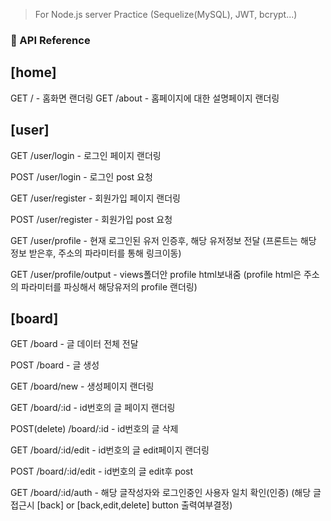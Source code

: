 > For Node.js server Practice (Sequelize(MySQL), JWT, bcrypt...)

### 📝 API Reference
## [home]

GET / - 홈화면 랜더링
GET /about - 홈페이지에 대한 설명페이지 랜더링

## [user]

GET /user/login - 로그인 페이지 랜더링

POST /user/login - 로그인 post 요청

GET /user/register - 회원가입 페이지 랜더링

POST /user/register - 회원가입 post 요청

GET /user/profile - 현재 로그인된 유저 인증후, 해당 유저정보 전달
(프론트는 해당 정보 받은후, 주소의 파라미터를 통해 링크이동)

GET /user/profile/output - views폴더안 profile html보내줌
(profile html은 주소의 파라미터를 파싱해서 해당유저의 profile 랜더링)

## [board]

GET /board - 글 데이터 전체 전달

POST /board - 글 생성

GET /board/new - 생성페이지 랜더링

GET /board/:id - id번호의 글 페이지 랜더링

POST(delete) /board/:id - id번호의 글 삭제

GET /board/:id/edit - id번호의 글 edit페이지 랜더링

POST /board/:id/edit - id번호의 글 edit후 post

GET /board/:id/auth - 해당 글작성자와 로그인중인 사용자 일치 확인(인증)
(해당 글 접근시 [back] or [back,edit,delete] button 출력여부결정)
